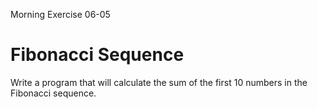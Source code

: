 Morning Exercise 06-05

# Fibonacci Sequence

Write a program that will calculate the sum of the first 10 numbers in the Fibonacci sequence.